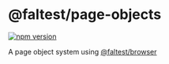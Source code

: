 # @faltest/page-objects

[![npm version](https://badge.fury.io/js/%40faltest%2Fpage-objects.svg)](https://badge.fury.io/js/%40faltest%2Fpage-objects)

A page object system using [@faltest/browser](https://github.com/CrowdStrike/faltest/blob/master/packages/browser)
